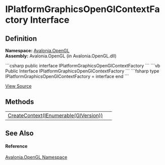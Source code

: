 # IPlatformGraphicsOpenGlContextFactory Interface




## Definition
**Namespace:** <a href="N_Avalonia_OpenGL">Avalonia.OpenGL</a>  
**Assembly:** Avalonia.OpenGL (in Avalonia.OpenGL.dll)

<Tabs groupId="api-code-preview">
<TabItem value="csharp" label="C#">
```csharp
public interface IPlatformGraphicsOpenGlContextFactory
```
</TabItem>
<TabItem value="vb" label="VB">
```vb
Public Interface IPlatformGraphicsOpenGlContextFactory
```
</TabItem>
<TabItem value="fsharp" label="F#">
```fsharp
type IPlatformGraphicsOpenGlContextFactory = interface end
```
</TabItem>
</Tabs>



<a href="https://github.com/AvaloniaUI/Avalonia/tree/master/src/Avalonia.OpenGL/IPlatformGraphicsOpenGlContextFactory.cs" title="View the source code">View Source</a>



## Methods
<table>
<tr>
<td><a href="M_Avalonia_OpenGL_IPlatformGraphicsOpenGlContextFactory_CreateContext">CreateContext(IEnumerable(GlVersion))</a></td>
<td> </td>
</tr>
</table>

## See Also


#### Reference
<a href="N_Avalonia_OpenGL">Avalonia.OpenGL Namespace</a>  

